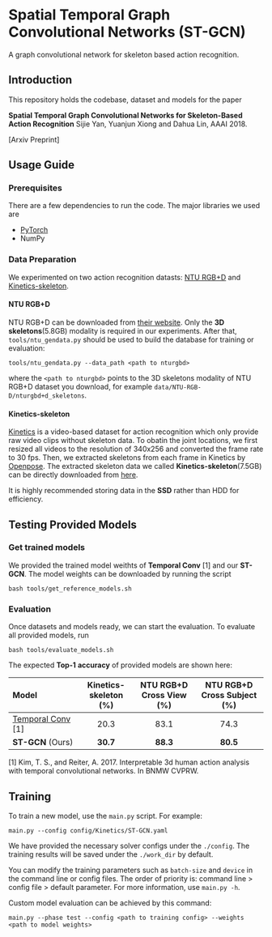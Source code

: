 # Spatial Temporal Graph Convolutional Networks (ST-GCN)
A graph convolutional network for skeleton based action recognition.

## Introduction
This repository holds the codebase, dataset and models for the paper

**Spatial Temporal Graph Convolutional Networks for Skeleton-Based Action Recognition** Sijie Yan, Yuanjun Xiong and Dahua Lin, AAAI 2018.

[Arxiv Preprint]

## Usage Guide
### Prerequisites
There are a few dependencies to run the code. The major libraries we used are
- [PyTorch](http://pytorch.org/)
- NumPy

### Data Preparation
We experimented on two action recognition datasts: [NTU RGB+D](http://rose1.ntu.edu.sg/datasets/actionrecognition.asp) and [Kinetics-skeleton](https://s3-us-west-1.amazonaws.com/yysijie-data/kinetics-skeleton.zip). 
#### NTU RGB+D
NTU RGB+D can be downloaded from [their website](http://rose1.ntu.edu.sg/datasets/actionrecognition.asp). Only the **3D skeletons**(5.8GB) modality is required in our experiments. After that, ```tools/ntu_gendata.py``` should be used to build the database for training or evaluation:
```
tools/ntu_gendata.py --data_path <path to nturgbd>
```
where the ```<path to nturgbd>``` points to the 3D skeletons modality of NTU RGB+D dataset you download, for example ```data/NTU-RGB-D/nturgbd+d_skeletons```.
#### Kinetics-skeleton
[Kinetics](https://deepmind.com/research/open-source/open-source-datasets/kinetics/) is a video-based dataset for action recognition which only provide raw video clips without skeleton data. To obatin the joint locations, we first resized all videos to the resolution of 340x256 and converted the frame rate to 30 fps.  Then, we extracted skeletons from each frame in Kinetics by [Openpose](https://github.com/CMU-Perceptual-Computing-Lab/openpose). The extracted skeleton data we called **Kinetics-skeleton**(7.5GB) can be directly downloaded from [here](https://s3-us-west-1.amazonaws.com/yysijie-data/kinetics-skeleton.zip).

It is highly recommended storing data in the **SSD** rather than HDD for efficiency.


##  Testing Provided Models
### Get trained models
We provided the trained model weithts of  **Temporal Conv** [1] and our **ST-
GCN**. The model weights can be downloaded by running the script
```
bash tools/get_reference_models.sh
```
### Evaluation
Once datasets and models ready, we can start the evaluation. To evaluate all provided models, run
```
bash tools/evaluate_models.sh
```

The expected **Top-1** **accuracy** of provided models are shown here:

| Model| Kinetics-<br>skeleton (%)|NTU RGB+D <br> Cross View (%) |NTU RGB+D <br> Cross Subject (%) |
| :------| :------: | :------: | :------: |
|[Temporal Conv](https://arxiv.org/abs/1704.04516) [1] | 20.3    | 83.1     |  74.3    |
|**ST-GCN** (Ours)| **30.7**| **88.3** | **80.5** | 

[1] Kim, T. S., and Reiter, A. 2017. Interpretable 3d human action analysis with temporal convolutional networks. In BNMW CVPRW. 

## Training
To train a new model, use the ```main.py``` script. For example: 
```
main.py --config config/Kinetics/ST-GCN.yaml
```
We have provided the necessary solver configs under the ```./config```. The training results will be saved under the ```./work_dir``` by default.

You can modify the training parameters such as ```batch-size``` and ```device``` in the command line or config files. The order of priority is:  command line > config file > default parameter. For more information, use ```main.py -h```.

Custom model evaluation can be achieved by this command:
```
main.py --phase test --config <path to training config> --weights <path to model weights>
```


